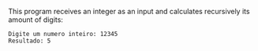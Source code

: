 This program receives an integer as an input and calculates recursively its amount of digits:

```
Digite um numero inteiro: 12345
Resultado: 5

```